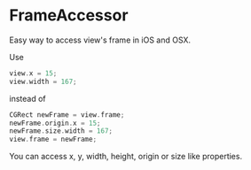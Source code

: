 # FrameAccessor

Easy way to access view's frame in iOS and OSX.

Use

```cpp
view.x = 15;
view.width = 167;
```

instead of

```cpp
CGRect newFrame = view.frame;
newFrame.origin.x = 15;
newFrame.size.width = 167;
view.frame = newFrame;
```

You can access x, y, width, height, origin or size like properties.

